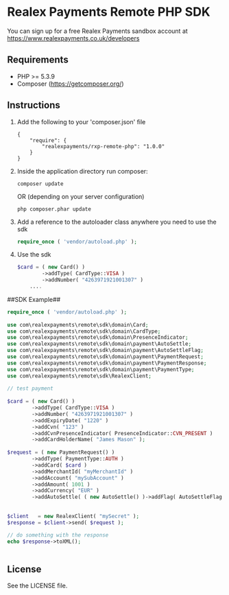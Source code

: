 # Realex Payments Remote PHP SDK
You can sign up for a free Realex Payments sandbox account at https://www.realexpayments.co.uk/developers

## Requirements ##
- PHP >= 5.3.9
- Composer (https://getcomposer.org/)

## Instructions ##

1. Add the following to your 'composer.json' file

    ```
    {
        "require": {
            "realexpayments/rxp-remote-php": "1.0.0"
        }    
    }
    ```

2. Inside the application directory run composer:

    ```
    composer update
    ```

    OR (depending on your server configuration)

    ```
    php composer.phar update
    ```

3. Add a reference to the autoloader class anywhere you need to use the sdk

    ```php
    require_once ( 'vendor/autoload.php' );
    ```

4. Use the sdk <br/>

    ```php
	$card = ( new Card() )                                                            
			->addType( CardType::VISA ) 
			->addNumber( "4263971921001307" ) 
        ....
    ```


##SDK Example##

```php                                                                                    
require_once ( 'vendor/autoload.php' );
        
use com\realexpayments\remote\sdk\domain\Card;                                            
use com\realexpayments\remote\sdk\domain\CardType;
use com\realexpayments\remote\sdk\domain\PresenceIndicator;
use com\realexpayments\remote\sdk\domain\payment\AutoSettle;                              
use com\realexpayments\remote\sdk\domain\payment\AutoSettleFlag;
use com\realexpayments\remote\sdk\domain\payment\PaymentRequest;
use com\realexpayments\remote\sdk\domain\payment\PaymentResponse;                   
use com\realexpayments\remote\sdk\domain\payment\PaymentType;                             
use com\realexpayments\remote\sdk\RealexClient;
                                                                                          
// test payment                                                                                                                                                                   
                                                                                   
$card = ( new Card() )                                                            
        ->addType( CardType::VISA ) 
		->addNumber( "4263971921001307" )                                         
        ->addExpiryDate( "1220" )
		->addCvn( "123" )
		->addCvnPresenceIndicator( PresenceIndicator::CVN_PRESENT )
		->addCardHolderName( "James Mason" );                                     
                                                                                
$request = ( new PaymentRequest() )                                                 
        ->addType( PaymentType::AUTH )                                            
        ->addCard( $card )                                                        
        ->addMerchantId( "myMerchantId" )                                       
        ->addAccount( "mySubAccount" )                                                
        ->addAmount( 1001 )                                                         
        ->addCurrency( "EUR" )                                                    
        ->addAutoSettle( ( new AutoSettle() )->addFlag( AutoSettleFlag::TRUE ) ); 
                                                                                  
                                                                                  
$client   = new RealexClient( "mySecret" );                                     
$response = $client->send( $request );

// do something with the response
echo $response->toXML();
                           
```

## License

See the LICENSE file.                                                                                         
                                                                                          

